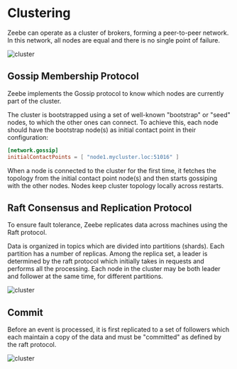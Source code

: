 # Clustering

Zeebe can operate as a cluster of brokers, forming a peer-to-peer network.
In this network, all nodes are equal and there is no single point of failure.

![cluster](/basics/cluster.png)

## Gossip Membership Protocol

Zeebe implements the Gossip protocol to know which nodes are currently part of the cluster.

The cluster is bootstrapped using a set of well-known "bootstrap" or "seed" nodes, to which the other ones can connect. To achieve this, each node should have the bootstrap node(s) as initial contact point in their configuration:

```toml
[network.gossip]
initialContactPoints = [ "node1.mycluster.loc:51016" ]
```

When a node is connected to the cluster for the first time, it fetches the topology from the initial contact point node(s) and then starts gossiping with the other nodes. Nodes keep cluster topology locally across restarts.

## Raft Consensus and Replication Protocol

To ensure fault tolerance, Zeebe replicates data across machines using the Raft protocol.

Data is organized in topics which are divided into partitions (shards). Each partition has a number of replicas. Among the replica set, a leader is determined by the raft protocol which initially takes in requests and performs all the processing. Each node in the cluster may be both leader and follower at the same time, for different partitions.

![cluster](/basics/data-distribution.png)

## Commit

Before an event is processed, it is first replicated to a set of followers which each maintain a copy of the data and must be "committed" as defined by the raft protocol.

![cluster](/basics/commit.png)
